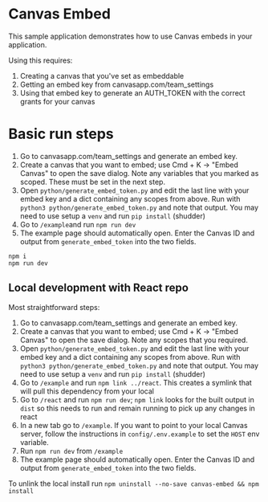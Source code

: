 # Canvas Embed

This sample application demonstrates how to use Canvas embeds in your application.

Using this requires:

1. Creating a canvas that you've set as embeddable
2. Getting an embed key from canvasapp.com/team_settings
3. Using that embed key to generate an AUTH_TOKEN with the correct grants for your canvas

# Basic run steps

1. Go to canvasapp.com/team_settings and generate an embed key.
2. Create a canvas that you want to embed; use Cmd + K -> "Embed Canvas" to open the save dialog. Note any variables that you marked as scoped. These must be set in the next step.
3. Open `python/generate_embed_token.py` and edit the last line with your embed key and a dict containing any scopes from above. Run with `python3 python/generate_embed_token.py` and note that output. You may need to use setup a `venv` and run `pip install` (shudder)
4. Go to `/example`and run `npm run dev`
5. The example page should automatically open. Enter the Canvas ID and output from `generate_embed_token` into the two fields.

```
npm i
npm run dev
```

## Local development with React repo

Most straightforward steps:

1. Go to canvasapp.com/team_settings and generate an embed key.
2. Create a canvas that you want to embed; use Cmd + K -> "Embed Canvas" to open the save dialog. Note any scopes that you required.
3. Open `python/generate_embed_token.py` and edit the last line with your embed key and a dict containing any scopes from above. Run with `python3 python/generate_embed_token.py` and note that output. You may need to use setup a `venv` and run `pip install` (shudder)
4. Go to `/example` and run `npm link ../react`. This creates a symlink that will pull this dependency from your local
5. Go to `/react` and run `npm run dev`; `npm link` looks for the built output in `dist` so this needs to run and remain running to pick up any changes in react
6. In a new tab go to `/example`. If you want to point to your local Canvas server, follow the instructions in `config/.env.example` to set the `HOST` env variable.
7. Run `npm run dev` from `/example`
8. The example page should automatically open. Enter the Canvas ID and output from `generate_embed_token` into the two fields.

To unlink the local install run `npm uninstall --no-save canvas-embed && npm install`

